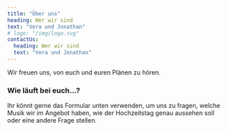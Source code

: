 ```yaml
---
title: "Über uns"
heading: Wer wir sind
text: "Vera und Jonathan"
# logo: "/img/logo.svg"
contactUs:
  heading: Wer wir sind
  text: "Vera und Jonathan"
---
```


Wir freuen uns, von euch und euren Plänen zu hören.

<h3 class="f4 b lh-title mb2">Wie läuft bei euch...?</h3>

Ihr könnt gerne das Formular unten verwenden, um uns zu fragen, welche Musik wir im Angebot haben, wie der Hochzeitstag genau aussehen soll oder eine andere Frage stellen.
